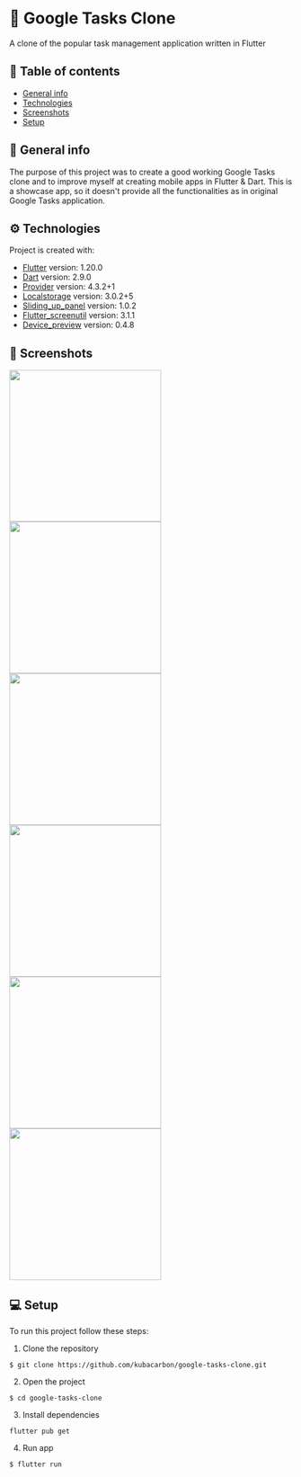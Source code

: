 # :beginner: Google Tasks Clone

A clone of the popular task management application written in Flutter

## :book: Table of contents

- [General info](#general-info)
- [Technologies](#technologies)
- [Screenshots](#screenshots)
- [Setup](#setup)

## :pencil: General info

The purpose of this project was to create a good working Google Tasks clone and to improve myself at creating mobile apps in Flutter & Dart. This is a showcase app, so it doesn't provide all the functionalities as in original Google Tasks application.

## :gear: Technologies

Project is created with:

- [Flutter](https://flutter.dev/) version: 1.20.0
- [Dart](https://dart.dev/) version: 2.9.0
- [Provider](https://pub.dev/packages/provider) version: 4.3.2+1
- [Localstorage](https://pub.dev/packages/localstorage) version: 3.0.2+5
- [Sliding_up_panel](https://pub.dev/packages/sliding_up_panel) version: 1.0.2
- [Flutter_screenutil](https://pub.dev/packages/flutter_screenutil) version: 3.1.1
- [Device_preview](https://pub.dev/packages/device_preview) version: 0.4.8

## :camera_flash: Screenshots

<img src="assets/screenshots/ss-1.png" width="270"> <img src="assets/screenshots/ss-2.png" width="270"> <img src="assets/screenshots/ss-3.png" width="270"> <img src="assets/screenshots/ss-4.png" width="270"> <img src="assets/screenshots/ss-5.png" width="270"> <img src="assets/screenshots/ss-6.png" width="270">

## :computer: Setup

To run this project follow these steps:

1. Clone the repository

```
$ git clone https://github.com/kubacarbon/google-tasks-clone.git
```

2. Open the project

```
$ cd google-tasks-clone
```

3. Install dependencies

```
flutter pub get
```

4. Run app

```
$ flutter run
```
